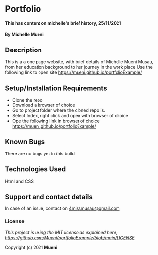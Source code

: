 # Portfolio
#### This has content on michelle's brief history, 25/11/2021
#### By **Michelle Mueni**
## Description
This is a a one page website, with brief details of Michelle Mueni Musau, from her education background to her journey in the work place
Use the following link to open site https://mueni.github.io/portfolioExample/
## Setup/Installation Requirements
* Clone the repo
* Download a browser of choice
* Go to project folder where the cloned repo is.
* Select Index, right click and open with browser of choice
* Ope the following link in browser of choice https://mueni.github.io/portfolioExample/

## Known Bugs
There are no bugs yet in this build

## Technologies Used
Html and CSS 

## Support and contact details
In case of an issue, contact on 4missmusau@gmail.com

### License
*This project is using the MIT license as explained here; https://github.com/Mueni/portfolioExample/blob/main/LICENSE*

Copyright (c) 2021 **Mueni**
